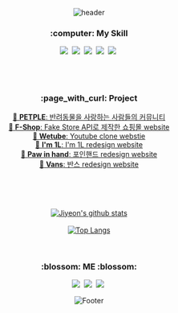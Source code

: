 

<div align="center">
  
  ![header](https://capsule-render.vercel.app/api?type=waving&color=7C9F7D&height=250&section=header&text=JIYEON&fontColor=375238&fontSize=64&animation=fadeIn&fontAlignY=38&desc=%20&descAlignY=62&descAlign=62)

  
  
  <h3> :computer: My Skill </h3>
  <img src="https://img.shields.io/badge/HTML-E34F26?style=flat-square&logo=HTML5&logoColor=white"/></a>&nbsp 
  <img src="https://img.shields.io/badge/CSS-1572B6?style=flat-square&logo=CSS3&logoColor=white"/></a>&nbsp 
  <img src="https://img.shields.io/badge/JavaScript-F7DF1E?style=flat-square&logo=JavaScript&logoColor=white"/></a>&nbsp 
  <img src="https://img.shields.io/badge/React-61DAFB?style=flat-square&logo=React&logoColor=white"/></a>&nbsp 
  <img src="https://img.shields.io/badge/TypeScript-3178C6?style=flat-square&logo=TypeScript&logoColor=white"/></a>&nbsp  
</div>

<br >
<br >
<br >



<div align="center">
  <h3>:page_with_curl: Project</h3>
  
  <a href="https://github.com/ziynii/project__petple" color="black">:gem: <strong>PETPLE</strong>: 반려동물을 사랑하는 사람들의 커뮤니티</a><br/>
  <a href="https://github.com/ziynii/project__f-shop">:gem: <strong>F-Shop</strong>: Fake Store API로 제작한 쇼핑몰 website</a><br/>
  <a href="https://github.com/ziynii/project__wetube">:gem: <strong>Wetube</strong>: Youtube clone webstie</a><br/>
  <a href="https://github.com/ziynii/project__im1l-renewal">:gem: <strong>I'm 1L</strong>: I'm 1L redesign website</a><br/>
  <a href="https://github.com/ziynii/project__pawin-hand__renewal">:gem: <strong>Paw in hand</strong>: 포인핸드 redesign website</a><br/>
  <a href="https://github.com/ziynii/project__vans-renewal">:gem: <strong>Vans</strong>: 반스 redesign website</a>
  
 </div>

<br >
<br >
<br >

<div align="center">
  
  [![Jiyeon's github stats](https://github-readme-stats.vercel.app/api?username=ziynii&show_icons=true&theme=dracula)](https://github.com/ziynii) <br /> <br />
  [![Top Langs](https://github-readme-stats.vercel.app/api/top-langs/?username=ziynii&layout=compact)](https://github.com/ziynii/github-readme-stats)
  
</div>

<br >

<div align="center">
<h3>:blossom: ME :blossom:</h3>
  <a href="">
    <img src="https://img.shields.io/badge/Gmail-EA4335?style=flat-square&logo=Gmail&logoColor=white"/></a>&nbsp  
  </a>
    <a>
    <img src="https://img.shields.io/badge/Portfolio-7C9F7D?style=flat-square"/></a>&nbsp  
  </a>
    <a>
    <img src="https://img.shields.io/badge/DevBlog-20C997?style=flat-square&logo=Velog&logoColor=white"/></a>&nbsp  
  </a>
  
  ![Footer](https://capsule-render.vercel.app/api?type=waving&color=7C9F7D&height=200&section=footer)
</div>

